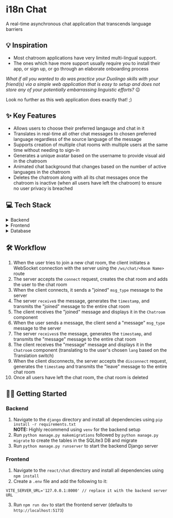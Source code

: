 # i18n Chat

 A real-time asynchronous chat application that transcends language barriers

## :bulb: Inspiration

- Most chatroom applications have very limited multi-lingual support.
- The ones which have more support usually require you to install their app, or sign up, or go through an elaborate onboarding process

_What if all you wanted to do was practice your Duolingo skills with your friend(s) via a simple web application that is easy to setup and does not store any of your potentially embarrassing linguistic efforts?_ :wink:

Look no further as this web application does exactly that! ;)

##  ✨ Key Features

- Allows users to choose their preferred langauge and chat in it
- Translates in real-time all other chat messages to chosen preferred language regardless of the source language of the message
- Supports creation of multiple chat rooms with multiple users at the same time without needing to sign-in
- Generates a unique avatar based on the username to provide visual aid in the chatroom
- Animated chat background that changes based on the number of active languages in the chatroom
- Deletes the chatroom along with all its chat messages once the chatroom is inactive (when all users have left the chatroom) to ensure no user privacy is breached

## 💻 Tech Stack


<details>
 <summary>Backend</summary>

 - The backend is setup using Django
 - It also uses [Django Channels](https://channels.readthedocs.io/en/stable/) to make use of WebSockets
 - Models:
   | Name         | Description                     | Fields                                                        
   | ------------ | ------------------------------- | --
   | `ChatUser`   | This represents the chat user.  | `name`: username of the chat user in the chat room.           
   |              |                                 | `lang`: chosen preferred langauge of the user.                
   | `Message`    | This represents a chat message. | `author`: user who posted the chat message.                   
   |              |                                 | `room`: name of the `Room` where the chat message was posted. 
   |              |                                 | `content`: text content of the chat message.                  
   |              |                                 | `lang`: chosen preferred langauge of the user.                
   |              |                                 | `timestamp`: backend server timestamp of the received message.
   | `Room`       | This represents a chat room.    | `name`:  identifier of the chat room.                         
   |              |                                 | `users`: list of `ChatUser`s that are a part of the chat room.
 - Websocket API route: `/ws/chat/<Room Name>`
 - On `connect`:
   - Creates chat room if not done so previously
   - Adds the user to the chat room group
 - On `disconnect`:
   - Removes the user from the chat room group
   - Deletes the chat room if all users have left the chat room
 - On `send`:
   - Sends JSON data with `msg_type` ("joined" | "leave" | "message"), `message` (text content if "message" `msg_type`), `user_id`, `username`, `lang` (chosen preferred language), `timestamp` (backend server timestamp of event)
 - On `receive`:
   - Performs the appropriate action based on the `msg_type` of the incoming JSON data
   - Transmits the received event to the entire chat room by performing a `send`
   </details>
   <details>
   <summary>Frontend</summary>

   - The frontend is setup using React - Typescript using [Vite](https://vitejs.dev/) as a SPA.
   - The `JoinRoom` component allows the user to enter the chat room they wish to join (or create), their name, and their preferred language and join the chat room.
   - The `Chatroom` component allows the user to chat and displays the chat room events and translated chat messages of everyone else in the chat room. Users can optionally toggle the Translation switch to have the chat messages be displayed without translation.

   </details>
   <details><summary>Database</summary>

    - Currently the database is a SQLite3 DB
    - The database would only need to store the messages and events for a single chat room session. Hence, high database scalability is not a requirement.
    </details>

    
  ## 🛠️ Workflow

1. When the user tries to join a new chat room, the client initiates a WebSocket connection with the server using the `/ws/chat/<Room Name>` route
2. The server accepts the `connect` request, creates the chat room and adds the user to the chat room
3. When the client connects, it sends a "joined" `msg_type` message to the server
4. The server `receive`s the message, generates the `timestamp`, and transmits the "joined" message to the entire chat room
5. The client receives the "joined" message and displays it in the `Chatroom` component
6. When the user sends a message, the client send a "message" `msg_type` message to the server
7. The server `receives`s the message, generates the `timestamp`, and transmits the "message" message to the entire chat room
8. The client receives the "message" message and displays it in the `Chatroom` component (translating to the user's chosen `lang` based on the Translation switch)
9. When the client disconnects, the server accepts the `disconnect` request, generates the `timestamp` and transmits the "leave" message to the entire chat room
10. Once all users have left the chat room, the chat room is deleted

## 🧑‍💻 Getting Started

### Backend

1. Navigate to the `django` directory and install all dependencies using `pip install -r requirements.txt` <br />**NOTE:** Highly recommend using `venv` for the backend setup
2. Run `python manage.py makemigrations` followed by `python manage.py migrate` to create the tables in the SQLite3 DB and migrate
3. Run `python manage.py runserver` to start the backend Django server

### Frontend

1. Navigate to the `react/chat` directory and install all dependencies using `npm install`
2. Create a `.env` file and add the following to it:
```
VITE_SERVER_URL='127.0.0.1:8000' // replace it with the backend server URL
```
3. Run `npm run dev` to start the frontend server (defaults to `http://localhost:5173`)

